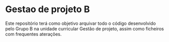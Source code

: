 # Gestao de projeto B 
Este repositório terá como objetivo arquivar todo o código desenvolvido pelo Grupo B na unidade curricular Gestão de projeto, assim como ficheiros com frequentes aterações.  
